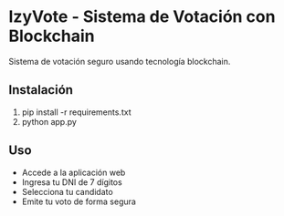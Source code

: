  
# IzyVote - Sistema de Votación con Blockchain

Sistema de votación seguro usando tecnología blockchain.

## Instalación
1. pip install -r requirements.txt
2. python app.py

## Uso
- Accede a la aplicación web
- Ingresa tu DNI de 7 dígitos  
- Selecciona tu candidato
- Emite tu voto de forma segura
